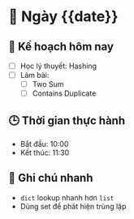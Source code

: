 # 📅 Ngày {{date}}

## 🎯 Kế hoạch hôm nay

- [ ] Học lý thuyết: Hashing
- [ ] Làm bài:
  - [ ] Two Sum
  - [ ] Contains Duplicate

## 🕒 Thời gian thực hành

- Bắt đầu: 10:00
- Kết thúc: 11:30

## 🧠 Ghi chú nhanh

- `dict` lookup nhanh hơn `list`
- Dùng set để phát hiện trùng lặp
